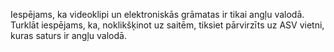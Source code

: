 Iespējams, ka videoklipi un elektroniskās grāmatas ir tikai angļu valodā. Turklāt iespējams, ka, noklikšķinot uz saitēm, tiksiet pārvirzīts uz ASV vietni, kuras saturs ir angļu valodā.